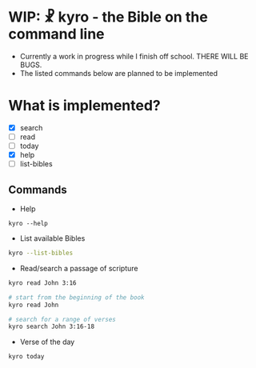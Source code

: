 # WIP: ☧ kyro - the Bible on the command line

- Currently a work in progress while I finish off school. THERE WILL BE BUGS.
- The listed commands below are planned to be implemented

# What is implemented?
- [x] search 
- [ ] read
- [ ] today
- [x] help
- [ ] list-bibles

## Commands

-   Help

```
kyro --help
```

-   List available Bibles

```sh
kyro --list-bibles
```

-   Read/search a passage of scripture

```sh
kyro read John 3:16

# start from the beginning of the book
kyro read John

# search for a range of verses
kyro search John 3:16-18
```

-   Verse of the day

```
kyro today
```

